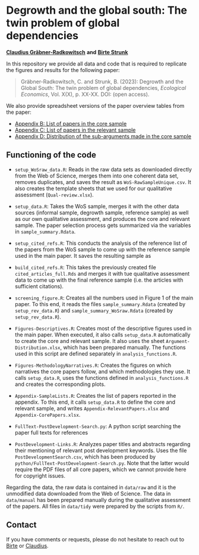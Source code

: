 # Degrowth and the global south: The twin problem of global dependencies
**[Claudius Gräbner-Radkowitsch](https://claudius-graebner.com/)**
**and**
**[Birte Strunk](https://birtestrunk.github.io/)**

In this repository we provide all data and code that is required to 
replicate the figures and results for the following paper:

> Gräbner-Radkowitsch, C. and Strunk, B. (2023): 
Degrowth and the Global South: The twin problem of global dependencies,
*Ecological Economics*, Vol. X(X), p. XX-XX. DOI: []() (open access).

We also provide spreadsheet versions of the paper overview tables from the 
paper:

- [Appendix B: List of papers in the core sample](output/Appendix-CorePapers.xlsx)
- [Appendix C: List of papers in the relevant sample](output/Appendix-RelevantPapers.xlsx)
- [Appendix D: Distribution of the sub-arguments made in the core sample](data/manual/Argument-Distribution.xlsx)

## Functioning of the code

- `setup_WoSraw_data.R`: Reads in the raw data sets as 
downloaded directly from the Web of Science, merges them into one coherent 
data set, removes duplicates, and saves the result as `WoS-RawSampleUnique.csv`. 
It also creates the template sheets that we used for our qualitative 
assessment (`Qual-review.xlsx`).

- `setup_data.R`: Takes the WoS sample, merges it with the other data
sources (informal sample, degrowth sample, reference sample) as well as our
own qualitative assessment, and produces the core and relevant sample. The
paper selection process gets summarized via the variables in `sample_summary.Rdata`.

- `setup_cited_refs.R`: This conducts the analysis of the reference list of
the papers from the WoS sample to come up with the reference sample used in
the main paper. It saves the resulting sample as 

- `build_cited_refs.R`: This takes the previously created file 
`cited_articles_full.Rds` and merges it with tue qualitative assessment
data to come up with the final reference sample (i.e. the articles with
sufficient citations).

- `screening_figure.R`: Creates all the numbers used in Figure 1 of the main 
paper. To this end, it reads the files `sample_summary.Rdata` 
(created by `setup_rev_data.R`)
and `sample_summary_WoSraw.Rdata` (created by `setup_rev_data.R`).

- `Figures-Descriptives.R`: Creates most of the descriptive figures used
in the main paper. When executed, it also calls `setup_data.R` automatically
to create the core and relevant sample. It also uses the sheet 
`Argument-Distribution.xlsx`, which has been prepared manually.
The functions used in this script are defined separately in 
`analysis_functions.R`.

- `Figures-MethodologyNarratives.R`: Creates the figures on which narratives the 
core papers follow, and which methodologies they use. It calls `setup_data.R`, 
uses the functions defined in `analysis_functions.R` and 
creates the corresponding plots.

- `Appendix-SampleLists.R`: Creates the list of papers reported in the appendix.
To this end, it calls `setup_data.R` to define the core and relevant sample,
and writes `Appendix-RelevantPapers.xlsx` and `Appendix-CorePapers.xlsx`. 

- `FullText-PostDevelopment-Search.py`: A python script searching the paper
full texts for references 

- `PostDevelopment-Links.R`: Analyzes paper titles and abstracts regarding their
mentioning of relevant post development keywords. Uses the file 
`PostDevelopmentSearch.csv`, which has been produced by 
`python/FullText-PostDevelopment-Search.py`. Note that the latter would require
the PDF files of all core papers, which we cannot provide here for copyright
issues.

Regarding the data, the raw data is contained in `data/raw` and it is the
unmodified data downloaded from the Web of Science. 
The data in `data/manual` has been prepared manually during the
qualitative assessment of the papers. All files in `data/tidy` were prepared
by the scripts from `R/`.

## Contact
If you have comments or requests, please do not hesitate to reach out to
[Birte](mailto:birte@strunk-mg.de) or
[Claudius](https://claudius-graebner.com/contact-1.html).
